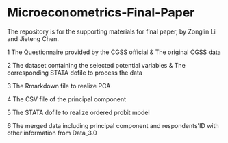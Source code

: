 # Microeconometrics-Final-Paper
The repository is for the supporting materials for final paper, by Zonglin Li and Jieteng Chen.

1 The Questionnaire provided by the CGSS official & The original CGSS data

2 The dataset containing the selected potential variables & The corresponding STATA dofile to process the data

3 The Rmarkdown file to realize PCA

4 The CSV file of the principal component

5 The STATA dofile to realize ordered probit model

6 The merged data including principal component and respondents'ID with other information from Data_3.0

